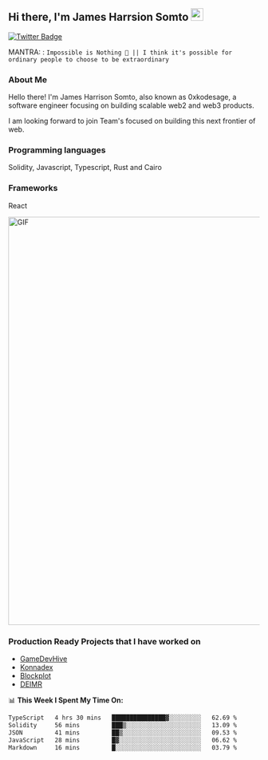 ## Hi there, I'm James Harrsion Somto <img src="https://media.giphy.com/media/hvRJCLFzcasrR4ia7z/giphy.gif" width="25px">


[![Twitter Badge](https://img.shields.io/badge/-Twitter-00acee?style=flat-square&logo=Twitter&logoColor=white)](https://twitter.com/0xkodesage)


MANTRA: : `Impossible is Nothing 🚀 || I think it's possible for ordinary people to choose to be extraordinary`

### About Me

Hello there! I'm James Harrison Somto, also known as 0xkodesage, a software engineer focusing on building scalable web2 and web3 products.

I am looking forward to join Team's focused on building this next frontier of web.

### Programming languages
Solidity, Javascript, Typescript, Rust and Cairo

### Frameworks
React
 
 <img align="center" alt="GIF" src="https://github.com/Gapur/Gapur/blob/master/coding.gif?raw=true" width="818px" height="818px" />


### Production Ready Projects that I have worked on
  - [GameDevHive](https://www.gamedevshive.org/)
  - [Konnadex](https://www.konnadex.com/)
  - [Blockplot](https://www.blockplot.org/)
  - [DEIMR](https://deimr.com/)

📊 **This Week I Spent My Time On:**

<!--START_SECTION:waka-->

```txt
TypeScript   4 hrs 30 mins   ███████████████▓░░░░░░░░░   62.69 %
Solidity     56 mins         ███▒░░░░░░░░░░░░░░░░░░░░░   13.09 %
JSON         41 mins         ██▒░░░░░░░░░░░░░░░░░░░░░░   09.53 %
JavaScript   28 mins         █▓░░░░░░░░░░░░░░░░░░░░░░░   06.62 %
Markdown     16 mins         █░░░░░░░░░░░░░░░░░░░░░░░░   03.79 %
```

<!--END_SECTION:waka-->
<br />
<br />
<br />






